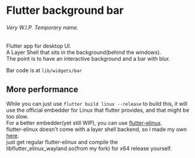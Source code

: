 # Flutter background bar
###### Very W.I.P. Temporary name.

Flutter app for desktop UI.  
A Layer Shell that sits in the background(behind the windows).  
The point is to have an interactive background and a bar with blur.

Bar code is at `lib/widgets/bar`

## More performance 

While you can just use `flutter build linux --release` to build this, it will use the official embedder for Linux that flutter provides, and that might be too slow.  
For a better embedder(yet still WIP), you can use [flutter-elinux](https://github.com/sony/flutter-embedded-linux).  
flutter-elinux doesn't come with a layer shell backend, so i made my own [here]().  
just get regular flutter-elinux and compile the libflutter_elinux_wayland.so(from my fork) for x64 release yourself.  


